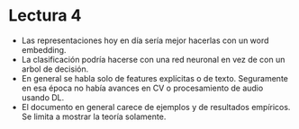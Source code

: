 # Lectura 4

- Las representaciones hoy en día sería mejor hacerlas con un word embedding.
- La clasificación podría hacerse con una red neuronal en vez de con un arbol de decisión.
- En general se habla solo de features explícitas o de texto. Seguramente en esa época no había avances en CV o procesamiento de audio usando DL.
- El documento en general carece de ejemplos y de resultados empíricos. Se limita a mostrar la teoría solamente.
